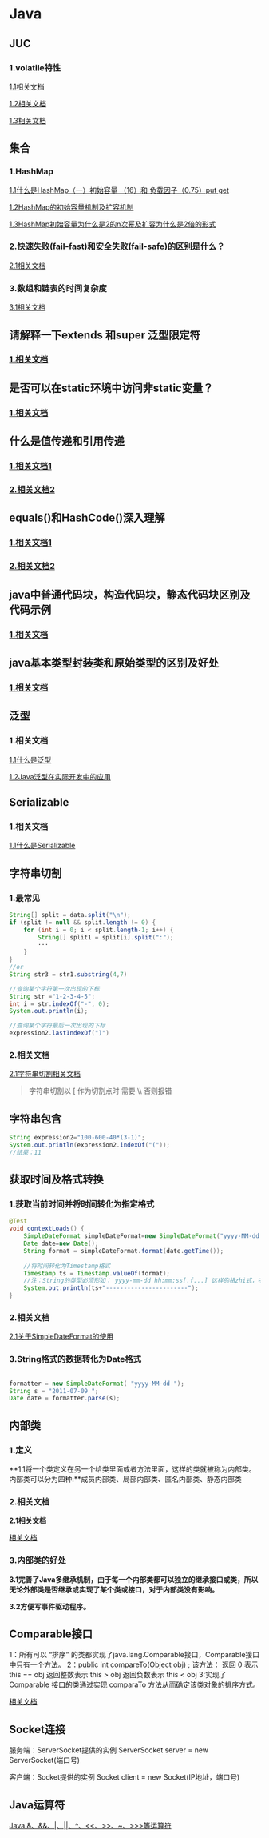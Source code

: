 # Java

## JUC

### 1.volatile特性

[1.1相关文档](https://baijiahao.baidu.com/s?id=1659385012966624306&wfr=spider&for=pc)

[1.2相关文档](https://zhuanlan.zhihu.com/p/56540493)

[1.3相关文档](https://www.cnblogs.com/iou123lg/p/9280639.html)



## 集合

### 1.HashMap

[1.1什么是HashMap（一）初始容量 （16）和 负载因子（0.75）put get](https://blog.csdn.net/dagedeshu/article/details/100686999)

[1.2HashMap的初始容量机制及扩容机制](https://blog.csdn.net/Apeopl/article/details/88918576?ops_request_misc=%257B%2522request%255Fid%2522%253A%2522161614611616780265458603%2522%252C%2522scm%2522%253A%252220140713.130102334.pc%255Fblog.%2522%257D&request_id=161614611616780265458603&biz_id=0&utm_medium=distribute.pc_search_result.none-task-blog-2~blog~first_rank_v1~rank_blog_v1-2-88918576.pc_v1_rank_blog_v1&utm_term=HashMap)

[1.3HashMap初始容量为什么是2的n次幂及扩容为什么是2倍的形式](https://blog.csdn.net/Apeopl/article/details/88935422?ops_request_misc=%257B%2522request%255Fid%2522%253A%2522161614611616780265458603%2522%252C%2522scm%2522%253A%252220140713.130102334.pc%255Fblog.%2522%257D&request_id=161614611616780265458603&biz_id=0&utm_medium=distribute.pc_search_result.none-task-blog-2~blog~first_rank_v1~rank_blog_v1-1-88935422.pc_v1_rank_blog_v1&utm_term=HashMap)



### 2.快速失败(fail-fast)和安全失败(fail-safe)的区别是什么？

[2.1相关文档](https://blog.csdn.net/tb9125256/article/details/80892859)

### 3.数组和链表的时间复杂度

[3.1相关文档](https://www.cnblogs.com/Stephen-Qin/p/13150087.html)



## 请解释一下extends 和super 泛型限定符

### [1.相关文档](https://blog.csdn.net/u014138443/article/details/90581974)



## 是否可以在static环境中访问非static变量？

### [1.相关文档](https://blog.csdn.net/snail_xinl/article/details/53427572)



## 什么是值传递和引用传递

### [1.相关文档1](https://blog.csdn.net/qq_40574571/article/details/90765349)

### [2.相关文档2](https://blog.csdn.net/bjweimengshu/article/details/79799485?utm_medium=distribute.pc_relevant.none-task-blog-BlogCommendFromMachineLearnPai2-1.control&dist_request_id=&depth_1-utm_source=distribute.pc_relevant.none-task-blog-BlogCommendFromMachineLearnPai2-1.control)



## equals()和HashCode()深入理解

### [1.相关文档1](https://blog.csdn.net/wonad12/article/details/78958411)

### [2.相关文档2](https://www.cnblogs.com/whgk/p/6071617.html)



## java中普通代码块，构造代码块，静态代码块区别及代码示例

### [1.相关文档](https://www.cnblogs.com/sophine/p/3531282.html)



## java基本类型封装类和原始类型的区别及好处

### [1.相关文档](https://blog.csdn.net/qq_33223761/article/details/82876032)



## 泛型

### 1.相关文档

[1.1什么是泛型](https://www.cnblogs.com/lwbqqyumidi/p/3837629.html)

[1.2Java泛型在实际开发中的应用](https://www.cnblogs.com/ldh-better/p/7127308.html#_label1)



## Serializable

### 1.相关文档

[1.1什么是Serializable](https://baijiahao.baidu.com/s?id=1633305649182361563&wfr=spider&for=pc)



## 字符串切割

### 1.最常见

```java
String[] split = data.split("\n");
if (split != null && split.length != 0) {
    for (int i = 0; i < split.length-1; i++) {
        String[] split1 = split[i].split(":");
        ···
    }
}
//or
String str3 = str1.substring(4,7)

//查询某个字符第一次出现的下标
String str ="1-2-3-4-5";
int i = str.indexOf("-", 0);
System.out.println(i);

//查询某个字符最后一次出现的下标
expression2.lastIndexOf(")")
```

### 2.相关文档

[2.1字符串切割相关文档](https://blog.csdn.net/julystroy/article/details/86475381)

> 字符串切割以 [ 作为切割点时 需要 \\\\ 否则报错



## 字符串包含

```java
String expression2="100-600-40*(3-1)";
System.out.println(expression2.indexOf("("));
//结果：11
```



## 获取时间及格式转换

### 1.获取当前时间并将时间转化为指定格式

```java
@Test
void contextLoads() {
    SimpleDateFormat simpleDateFormat=new SimpleDateFormat("yyyy-MM-dd HH:mm:ss");
    Date date=new Date();
    String format = simpleDateFormat.format(date.getTime());
    
    //将时间转化为Timestamp格式
    Timestamp ts = Timestamp.valueOf(format);
    //注：String的类型必须形如： yyyy-mm-dd hh:mm:ss[.f...] 这样的格zhi式，中括号表示可选，否则报错。如果String为其他格式，可考虑重新解析下字符串后再转换。
    System.out.println(ts+"-----------------------");
}
```

### 2.相关文档

[2.1关于SimpleDateFormat的使用](https://www.cnblogs.com/gaopeng527/p/4760394.html)

### 3.String格式的数据转化为Date格式

```java

formatter = new SimpleDateFormat( "yyyy-MM-dd ");
String s = "2011-07-09 "; 
Date date = formatter.parse(s);
```



## 内部类

### 1.定义

**1.1将一个类定义在另一个给类里面或者方法里面，这样的类就被称为内部类。内部类可以分为四种:**成员内部类、局部内部类、匿名内部类、静态内部类

### 2.相关文档

**2.1相关文档**

[相关文档](https://www.cnblogs.com/dearcabbage/p/10609838.html)

### 3.内部类的好处

**3.1完善了Java多继承机制，由于每一个内部类都可以独立的继承接口或类，所以无论外部类是否继承或实现了某个类或接口，对于内部类没有影响。**

**3.2方便写事件驱动程序。**



## Comparable接口

1：所有可以 “排序” 的类都实现了java.lang.Comparable接口，Comparable接口中只有一个方法。
2：public int compareTo(Object obj) ;
该方法：
返回 0 表示 this == obj
返回整数表示 this > obj
返回负数表示 this < obj
3:实现了 Comparable 接口的类通过实现 comparaTo 方法从而确定该类对象的排序方式。

[相关文档](https://blog.csdn.net/nvd11/article/details/27393445?utm_medium=distribute.pc_relevant.none-task-blog-BlogCommendFromMachineLearnPai2-1.control&dist_request_id=57e19771-1058-4aa5-945e-4607e883a365&depth_1-utm_source=distribute.pc_relevant.none-task-blog-BlogCommendFromMachineLearnPai2-1.control)



## Socket连接

服务端：ServerSocket提供的实例 ServerSocket server = new ServerSocket(端口号) 

客户端：Socket提供的实例 Socket client = new Socket(IP地址，端口号)



## Java运算符

[Java &、&&、|、||、^、<<、>>、~、>>>等运算符](https://cloud.tencent.com/developer/article/1338265)